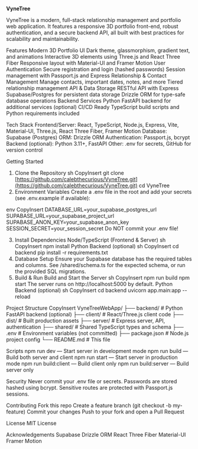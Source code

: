 **VyneTree**

VyneTree is a modern, full-stack relationship management and portfolio web application. It features a responsive 3D portfolio front-end, robust authentication, and a secure backend API, all built with best practices for scalability and maintainability.

Features
Modern 3D Portfolio UI
Dark theme, glassmorphism, gradient text, and animations
Interactive 3D elements using Three.js and React Three Fiber
Responsive layout with Material-UI and Framer Motion
User Authentication
Secure registration and login (hashed passwords)
Session management with Passport.js and Express
Relationship & Contact Management
Manage contacts, important dates, notes, and more
Tiered relationship management
API & Data Storage
RESTful API with Express
Supabase/Postgres for persistent data storage
Drizzle ORM for type-safe database operations
Backend Services
Python FastAPI backend for additional services (optional)
CI/CD Ready
TypeScript build scripts and Python requirements included

Tech Stack
Frontend/Server: React, TypeScript, Node.js, Express, Vite, Material-UI, Three.js, React Three Fiber, Framer Motion
Database: Supabase (Postgres)
ORM: Drizzle ORM
Authentication: Passport.js, bcrypt
Backend (optional): Python 3.11+, FastAPI
Other: .env for secrets, GitHub for version control

Getting Started
1. Clone the Repository
sh
CopyInsert
git clone [https://github.com/calebthecurious/VyneTree.git](https://github.com/calebthecurious/VyneTree.git)
cd VyneTree
2. Environment Variables
Create a .env file in the root and add your secrets (see .env.example if available):

env
CopyInsert
DATABASE_URL=your_supabase_postgres_url
SUPABASE_URL=your_supabase_project_url
SUPABASE_ANON_KEY=your_supabase_anon_key
SESSION_SECRET=your_session_secret
Do NOT commit your .env file!

3. Install Dependencies
Node/TypeScript (Frontend & Server)
sh
CopyInsert
npm install
Python Backend (optional)
sh
CopyInsert
cd backend
pip install -r requirements.txt
4. Database Setup
Ensure your Supabase database has the required tables and columns.
See /shared/schema.ts for the expected schema, or run the provided SQL migrations.
5. Build & Run
Build and Start the Server
sh
CopyInsert
npm run build
npm start
The server runs on http://localhost:5000 by default.
Python Backend (optional)
sh
CopyInsert
cd backend
uvicorn app.main:app --reload

Project Structure
CopyInsert
VyneTreeWebApp/
├── backend/         # Python FastAPI backend (optional)
├── client/          # React/Three.js client code
├── dist/            # Built production assets
├── server/          # Express server, API, authentication
├── shared/          # Shared TypeScript types and schema
├── .env             # Environment variables (not committed)
├── package.json     # Node.js project config
└── README.md        # This file

Scripts
npm run dev — Start server in development mode
npm run build — Build both server and client
npm run start — Start server in production mode
npm run build:client — Build client only
npm run build:server — Build server only

Security
Never commit your .env file or secrets.
Passwords are stored hashed using bcrypt.
Sensitive routes are protected with Passport.js sessions.

Contributing
Fork this repo
Create a feature branch (git checkout -b my-feature)
Commit your changes
Push to your fork and open a Pull Request

License
MIT License

Acknowledgements
Supabase
Drizzle ORM
React Three Fiber
Material-UI
Framer Motion
